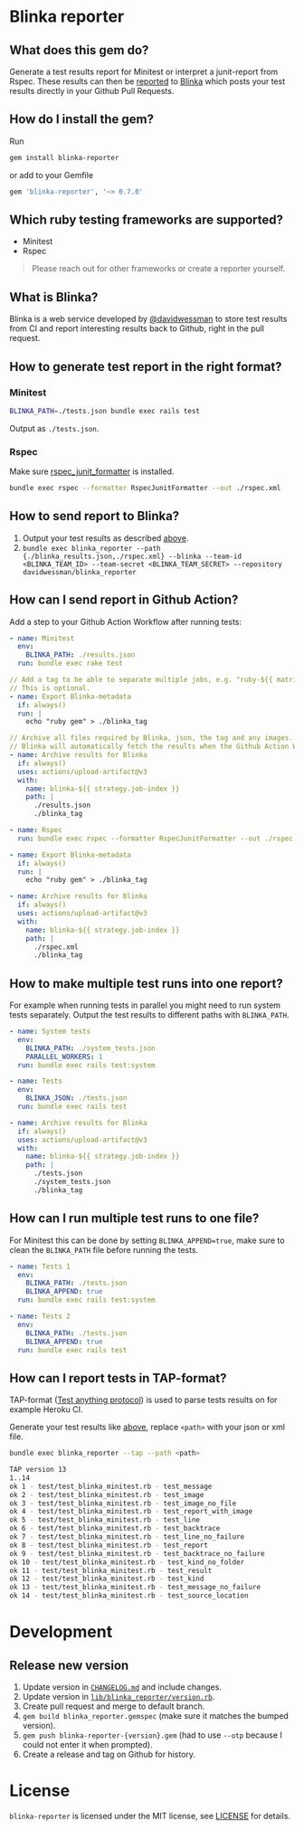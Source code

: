 # Blinka reporter

## What does this gem do?

Generate a test results report for Minitest or interpret a junit-report from Rspec.
These results can then be [reported](#how-to-send-report-to-blinka) to [Blinka](#what-is-blinka) which posts your test results directly in your Github Pull Requests.

## How do I install the gem?

Run

```sh
gem install blinka-reporter
```

or add to your Gemfile

```ruby
gem 'blinka-reporter', '~> 0.7.0'
```

## Which ruby testing frameworks are supported?

- Minitest
- Rspec

> Please reach out for other frameworks or create a reporter yourself.

## What is Blinka?

Blinka is a web service developed by [@davidwessman](https://github.com/davidwessman) to store test results from CI and report interesting results back to Github, right in the pull request.

## How to generate test report in the right format?

### Minitest

```sh
BLINKA_PATH=./tests.json bundle exec rails test
```

Output as `./tests.json`.

### Rspec

Make sure [rspec_junit_formatter](https://github.com/sj26/rspec_junit_formatter) is installed.

```sh
bundle exec rspec --formatter RspecJunitFormatter --out ./rspec.xml
```

## How to send report to Blinka?

1. Output your test results as described [above](#how-to-generate-test-report-in-the-right-format).
1. `bundle exec blinka_reporter --path {./blinka_results.json,./rspec.xml} --blinka --team-id <BLINKA_TEAM_ID> --team-secret <BLINKA_TEAM_SECRET> --repository davidwessman/blinka_reporter`

## How can I send report in Github Action?

Add a step to your Github Action Workflow after running tests:

```yaml
- name: Minitest
  env:
    BLINKA_PATH: ./results.json
  run: bundle exec rake test

// Add a tag to be able to separate multiple jobs, e.g. "ruby-${{ matrix.ruby }}".
// This is optional.
- name: Export Blinka-metadata
  if: always()
  run: |
    echo "ruby gem" > ./blinka_tag

// Archive all files required by Blinka, json, the tag and any images.
// Blinka will automatically fetch the results when the Github Action Workflow is finished.
- name: Archive results for Blinka
  if: always()
  uses: actions/upload-artifact@v3
  with:
    name: blinka-${{ strategy.job-index }}
    path: |
      ./results.json
      ./blinka_tag
```

```yaml
- name: Rspec
  run: bundle exec rspec --formatter RspecJunitFormatter --out ./rspec.xml

- name: Export Blinka-metadata
  if: always()
  run: |
    echo "ruby gem" > ./blinka_tag

- name: Archive results for Blinka
  if: always()
  uses: actions/upload-artifact@v3
  with:
    name: blinka-${{ strategy.job-index }}
    path: |
      ./rspec.xml
      ./blinka_tag
```

## How to make multiple test runs into one report?

For example when running tests in parallel you might need to run system tests separately.
Output the test results to different paths with `BLINKA_PATH`.

```yaml
- name: System tests
  env:
    BLINKA_PATH: ./system_tests.json
    PARALLEL_WORKERS: 1
  run: bundle exec rails test:system

- name: Tests
  env:
    BLINKA_JSON: ./tests.json
  run: bundle exec rails test

- name: Archive results for Blinka
  if: always()
  uses: actions/upload-artifact@v3
  with:
    name: blinka-${{ strategy.job-index }}
    path: |
      ./tests.json
      ./system_tests.json
      ./blinka_tag
```

## How can I run multiple test runs to one file?

For Minitest this can be done by setting `BLINKA_APPEND=true`, make sure to clean the `BLINKA_PATH` file before running the tests.

```yaml
- name: Tests 1
  env:
    BLINKA_PATH: ./tests.json
    BLINKA_APPEND: true
  run: bundle exec rails test:system

- name: Tests 2
  env:
    BLINKA_PATH: ./tests.json
    BLINKA_APPEND: true
  run: bundle exec rails test
```

## How can I report tests in TAP-format?

TAP-format ([Test anything protocol](https://testanything.org)) is used to parse tests results on for example Heroku CI.

Generate your test results like [above](#how-to-generate-test-report-in-the-right-format),
replace `<path>` with your json or xml file.

```sh
bundle exec blinka_reporter --tap --path <path>

TAP version 13
1..14
ok 1 - test/test_blinka_minitest.rb - test_message
ok 2 - test/test_blinka_minitest.rb - test_image
ok 3 - test/test_blinka_minitest.rb - test_image_no_file
ok 4 - test/test_blinka_minitest.rb - test_report_with_image
ok 5 - test/test_blinka_minitest.rb - test_line
ok 6 - test/test_blinka_minitest.rb - test_backtrace
ok 7 - test/test_blinka_minitest.rb - test_line_no_failure
ok 8 - test/test_blinka_minitest.rb - test_report
ok 9 - test/test_blinka_minitest.rb - test_backtrace_no_failure
ok 10 - test/test_blinka_minitest.rb - test_kind_no_folder
ok 11 - test/test_blinka_minitest.rb - test_result
ok 12 - test/test_blinka_minitest.rb - test_kind
ok 13 - test/test_blinka_minitest.rb - test_message_no_failure
ok 14 - test/test_blinka_minitest.rb - test_source_location
```

# Development

## Release new version

1. Update version in [`CHANGELOG.md`](./CHANGELOG.md) and include changes.
1. Update version in [`lib/blinka_reporter/version.rb`](./lib/blinka_reporter/version.rb).
1. Create pull request and merge to default branch.
1. `gem build blinka_reporter.gemspec` (make sure it matches the bumped version).
1. `gem push blinka-reporter-{version}.gem` (had to use `--otp` because I could not enter it when prompted).
1. Create a release and tag on Github for history.

# License

`blinka-reporter` is licensed under the MIT license, see [LICENSE](LICENSE) for details.
